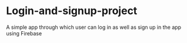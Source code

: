 # Login-and-signup-project
A simple app through which user can log in as well as sign up in the app using Firebase

